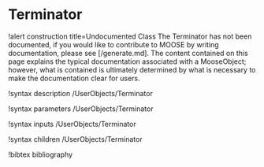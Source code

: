 <!-- MOOSE Documentation Stub: Remove this when content is added. -->

# Terminator

!alert construction title=Undocumented Class
The Terminator has not been documented, if you would like to contribute to MOOSE by
writing documentation, please see [/generate.md]. The content contained on this page explains
the typical documentation associated with a MooseObject; however, what is contained is ultimately
determined by what is necessary to make the documentation clear for users.

!syntax description /UserObjects/Terminator

!syntax parameters /UserObjects/Terminator

!syntax inputs /UserObjects/Terminator

!syntax children /UserObjects/Terminator

!bibtex bibliography
